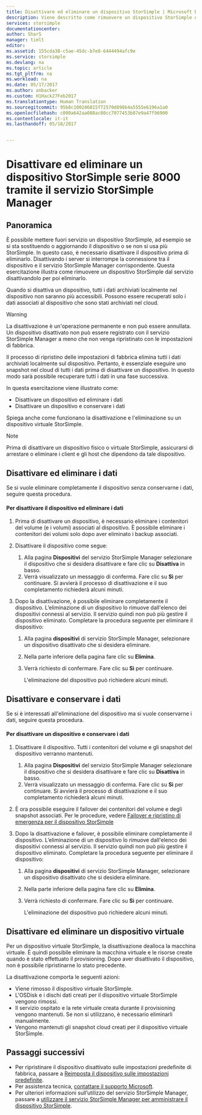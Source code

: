 ```yaml
---
title: Disattivare ed eliminare un dispositivo StorSimple | Microsoft Docs
description: Viene descritto come rimuovere un dispositivo StorSimple dal servizio disattivandolo e poi eliminandolo.
services: storsimple
documentationcenter: 
author: SharS
manager: timlt
editor: 
ms.assetid: 155cda38-c5ae-45dc-b7e8-6444494afc9e
ms.service: storsimple
ms.devlang: na
ms.topic: article
ms.tgt_pltfrm: na
ms.workload: na
ms.date: 05/17/2017
ms.author: anbacker
ms.custom: H1Hack27Feb2017
ms.translationtype: Human Translation
ms.sourcegitcommit: 95b8c100246815f72570d898b4a5555e6196a1a0
ms.openlocfilehash: c000a642aa088ac80cc7077453b87e9a47f96900
ms.contentlocale: it-it
ms.lasthandoff: 05/18/2017


---
```

# <a name="deactivate-and-delete-a-storsimple-8000-series-device-via-storsimple-manager-service"></a>Disattivare ed eliminare un dispositivo StorSimple serie 8000 tramite il servizio StorSimple Manager
## <a name="overview"></a>Panoramica
È possibile mettere fuori servizio un dispositivo StorSimple, ad esempio se si sta sostituendo o aggiornando il dispositivo o se non si usa più StorSimple. In questo caso, è necessario disattivare il dispositivo prima di eliminarlo. Disattivando i server si interrompe la connessione tra il dispositivo e il servizio StorSimple Manager corrispondente. Questa esercitazione illustra come rimuovere un dispositivo StorSimple dal servizio disattivandolo per poi eliminarlo. 

Quando si disattiva un dispositivo, tutti i dati archiviati localmente nel dispositivo non saranno più accessibili. Possono essere recuperati solo i dati associati al dispositivo che sono stati archiviati nel cloud.  

> [!WARNING]
> La disattivazione è un'operazione permanente e non può essere annullata. Un dispositivo disattivato non può essere registrato con il servizio StorSimple Manager a meno che non venga ripristinato con le impostazioni di fabbrica. 
> 
> Il processo di ripristino delle impostazioni di fabbrica elimina tutti i dati archiviati localmente sul dispositivo. Pertanto, è essenziale eseguire uno snapshot nel cloud di tutti i dati prima di disattivare un dispositivo. In questo modo sarà possibile recuperare tutti i dati in una fase successiva.
> 
> 

In questa esercitazione viene illustrato come:

* Disattivare un dispositivo ed eliminare i dati
* Disattivare un dispositivo e conservare i dati

Spiega anche come funzionano la disattivazione e l'eliminazione su un dispositivo virtuale StorSimple.

> [!NOTE]
> Prima di disattivare un dispositivo fisico o virtuale StorSimple, assicurarsi di arrestare o eliminare i client e gli host che dipendono da tale dispositivo.
> 
> 

## <a name="deactivate-and-delete-data"></a>Disattivare ed eliminare i dati
Se si vuole eliminare completamente il dispositivo senza conservarne i dati, seguire questa procedura.

#### <a name="to-deactivate-the-device-and-delete-the-data"></a>Per disattivare il dispositivo ed eliminare i dati
1. Prima di disattivare un dispositivo, è necessario eliminare i contenitori del volume (e i volumi) associati al dispositivo. È possibile eliminare i contenitori dei volumi solo dopo aver eliminato i backup associati.
2. Disattivare il dispositivo come segue:
   
   1. Alla pagina **Dispositivi** del servizio StorSimple Manager selezionare il dispositivo che si desidera disattivare e fare clic su **Disattiva** in basso.
   2. Verrà visualizzato un messaggio di conferma. Fare clic su **Sì** per continuare. Si avvierà il processo di disattivazione e il suo completamento richiederà alcuni minuti.
3. Dopo la disattivazione, è possibile eliminare completamente il dispositivo. L’eliminazione di un dispositivo lo rimuove dall'elenco dei dispositivi connessi al servizio. Il servizio quindi non può più gestire il dispositivo eliminato. Completare la procedura seguente per eliminare il dispositivo:
   
   1. Alla pagina **dispositivi** di servizio StorSimple Manager, selezionare un dispositivo disattivato che si desidera eliminare.
   2. Nella parte inferiore della pagina fare clic su **Elimina**.
   3. Verrà richiesto di confermare. Fare clic su **Sì** per continuare.
      
      L'eliminazione del dispositivo può richiedere alcuni minuti.

## <a name="deactivate-and-retain-data"></a>Disattivare e conservare i dati
Se si è interessati all'eliminazione del dispositivo ma si vuole conservarne i dati, seguire questa procedura.

#### <a name="to-deactivate-a-device-and-retain-the-data"></a>Per disattivare un dispositivo e conservare i dati
1. Disattivare il dispositivo. Tutti i contenitori del volume e gli snapshot del dispositivo verranno mantenuti.
   
   1. Alla pagina **Dispositivi** del servizio StorSimple Manager selezionare il dispositivo che si desidera disattivare e fare clic su **Disattiva** in basso.
   2. Verrà visualizzato un messaggio di conferma. Fare clic su **Sì** per continuare. Si avvierà il processo di disattivazione e il suo completamento richiederà alcuni minuti.
2. È ora possibile eseguire il failover dei contenitori del volume e degli snapshot associati. Per le procedure, vedere [Failover e ripristino di emergenza per il dispositivo StorSimple](storsimple-device-failover-disaster-recovery.md)
3. Dopo la disattivazione e failover, è possibile eliminare completamente il dispositivo. L’eliminazione di un dispositivo lo rimuove dall'elenco dei dispositivi connessi al servizio. Il servizio quindi non può più gestire il dispositivo eliminato. Completare la procedura seguente per eliminare il dispositivo:
   
   1. Alla pagina **dispositivi** di servizio StorSimple Manager, selezionare un dispositivo disattivato che si desidera eliminare.
   2. Nella parte inferiore della pagina fare clic su **Elimina**.
   3. Verrà richiesto di confermare. Fare clic su **Sì** per continuare.
      
      L'eliminazione del dispositivo può richiedere alcuni minuti.

## <a name="deactivate-and-delete-a-virtual-device"></a>Disattivare ed eliminare un dispositivo virtuale
Per un dispositivo virtuale StorSimple, la disattivazione dealloca la macchina virtuale. È quindi possibile eliminare la macchina virtuale e le risorse create quando è stato effettuato il provisioning. Dopo aver disattivato il dispositivo, non è possibile ripristinarne lo stato precedente. 

La disattivazione comporta le seguenti azioni:

* Viene rimosso il dispositivo virtuale StorSimple.
* L'OSDisk e i dischi dati creati per il dispositivo virtuale StorSimple vengono rimossi.
* Il servizio ospitato e la rete virtuale creata durante il provisioning vengono mantenuti. Se non si utilizzano, è necessario eliminarli manualmente.
* Vengono mantenuti gli snapshot cloud creati per il dispositivo virtuale StorSimple.

## <a name="next-steps"></a>Passaggi successivi
* Per ripristinare il dispositivo disattivato sulle impostazioni predefinite di fabbrica, passare a [Reimposta il dispositivo sulle impostazioni predefinite](storsimple-manage-device-controller.md#reset-the-device-to-factory-default-settings).
* Per assistenza tecnica, [contattare il supporto Microsoft](storsimple-contact-microsoft-support.md).
* Per ulteriori informazioni sull’utilizzo del servizio StorSimple Manager, passare a [utilizzare il servizio StorSimple Manager per amministrare il dispositivo StorSimple](storsimple-manager-service-administration.md). 


